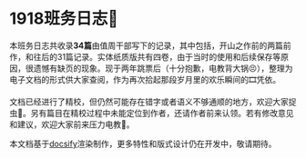 # 1918班务日志🎉

本班务日志共收录**34篇**由值周干部写下的记录，其中包括，开山之作前的两篇前作，和往后的31篇记录。实体纸质版共有四卷，由于当时的使用和后续保存等原因，很遗憾有缺页的现象。现于两年跳票后（十分抱歉，电教背大锅😣），整理为电子文档的形式供大家查阅，作为再次拾起那段岁月里的欢乐瞬间的🎞️凭依。

文档已经进行了精校，但仍然可能存在错字或者语义不够通顺的地方，欢迎大家捉虫🌹。另有篇目在精校过程中未能定位到作者，还请作者前来认领。若有修改意见和建议，欢迎大家前来压力电教🤺。

本文档基于[docsify](https://docsify.js.org/#/zh-cn/)渲染制作，更多特性和版式设计仍在开发中，敬请期待。

